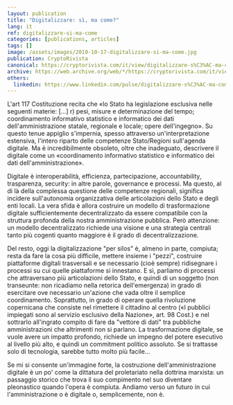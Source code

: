 ```yaml
---
layout: publication
title: "Digitalizzare: sì, ma come?"
lang: it
ref: digitalizzare-si-ma-come
categories: [publications, articles]
tags: []
image: /assets/images/2019-10-17-digitalizzare-si-ma-come.jpg
publication: CryptoRivista
canonical: https://cryptorivista.com/it/view/digitalizzare-s%C3%AC-ma-come
archive: https://web.archive.org/web/*/https://cryptorivista.com/it/view/digitalizzare-s%C3%AC-ma-come
others:
  linkedin: https://www.linkedin.com/pulse/digitalizzare-s%C3%AC-ma-come-roberto-reale/
---
```


L'art 117 Costituzione recita che «lo Stato ha legislazione esclusiva nelle seguenti materie: [...] r) pesi, misure e determinazione del tempo; coordinamento informativo statistico e informatico dei dati dell'amministrazione statale, regionale e locale; opere dell'ingegno». Su questo tenue appiglio s'impernia, spesso attraverso un'interpretazione estensiva, l'intero riparto delle competenze Stato/Regioni sull'agenda digitale. Ma è incredibilmente obsoleto, oltre che inadeguato, descrivere il digitale come un «coordinamento informativo statistico e informatico dei dati dell'amministrazione».

Digitale è interoperabilità, efficienza, partecipazione, accountability, trasparenza, security: in altre parole, governance e processi. Ma questo, al di là della complessa questione delle competenze regionali, significa incidere sull'autonomia organizzativa delle articolazioni dello Stato e degli enti locali. La vera sfida è allora costruire un modello di trasformazione digitale sufficientemente decentralizzato da essere compatibile con la struttura profonda della nostra amministrazione pubblica. Però attenzione: un modello decentralizzato richiede una visione e una strategia centrali tanto più cogenti quanto maggiore è il grado di decentralizzazione.

Del resto, oggi la digitalizzazione "per silos" è, almeno in parte, compiuta; resta da fare la cosa più difficile, mettere insieme i "pezzi", costruire piattaforme digitali trasversali e se necessario (cioè sempre) ridisegnare i processi su cui quelle piattaforme si innestano. E sì, parliamo di processi che attraversano più articolazioni dello Stato, e quindi di un soggetto (non transeunte: non ricadiamo nella retorica dell'emergenza) in grado di esercitare ove necessario un'azione che vada oltre il semplice coordinamento. Soprattutto, in grado di operare quella rivoluzione copernicana che consiste nel rimettere il cittadino al centro («I pubblici impiegati sono al servizio esclusivo della Nazione», art. 98 Cost.) e nel sottrarlo all'ingrato compito di fare da "vettore di dati" tra pubbliche amministrazioni che altrimenti non si parlano. La trasformazione digitale, se vuole avere un impatto profondo, richiede un impegno del potere esecutivo al livello più alto, e quindi un commitment politico assoluto. Se si trattasse solo di tecnologia, sarebbe tutto molto più facile...

Se mi si consente un'immagine forte, la costruzione dell'amministrazione digitale è un po' come la dittatura del proletariato nella dottrina marxista: un passaggio storico che trova il suo compimento nel suo diventare pleonastico quando l'opera è compiuta. Andiamo verso un futuro in cui l'amministrazione o è digitale o, semplicemente, non è.
